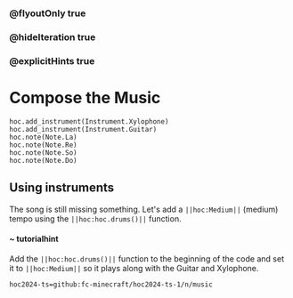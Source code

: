 ### @flyoutOnly true
### @hideIteration true
### @explicitHints true

# Compose the Music

```python-template
hoc.add_instrument(Instrument.Xylophone)
hoc.add_instrument(Instrument.Guitar)
hoc.note(Note.La)
hoc.note(Note.Re)
hoc.note(Note.So)
hoc.note(Note.Do)
```

## Using instruments
The song is still missing something. Let's add a ``||hoc:Medium||`` (medium) tempo using the ``||hoc:hoc.drums()||`` function.

#### ~ tutorialhint
Add the ``||hoc:hoc.drums()||`` function to the beginning of the code and set it to ``||hoc:Medium||`` so it plays along with the Guitar and Xylophone.


```package
hoc2024-ts=github:fc-minecraft/hoc2024-ts-1/n/music
```